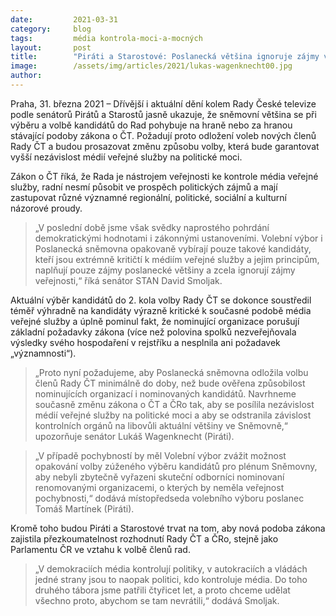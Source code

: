 ```yaml
---
date:         2021-03-31 
category:     blog
tags:         média kontrola-moci-a-mocných
layout:       post
title:        "Piráti a Starostové: Poslanecká většina ignoruje zájmy veřejnosti. Požadujeme odložení volby členů Rady ČT a garanci vyšší nezávislosti veřejnoprávních médií"
image:        /assets/img/articles/2021/lukas-wagenknecht00.jpg
author:       
---
```



Praha, 31. března 2021 – Dřívější i aktuální dění kolem Rady České televize podle senátorů Pirátů a Starostů jasně ukazuje, že sněmovní většina se při výběru a volbě kandidátů do Rad pohybuje na hraně nebo za hranou stávající podoby zákona o ČT. Požadují proto odložení voleb nových členů Rady ČT a budou prosazovat změnu způsobu volby, která bude garantovat vyšší nezávislost médií veřejné služby na politické moci.

Zákon o ČT říká, že Rada je nástrojem veřejnosti ke kontrole média veřejné služby, radní nesmí působit ve prospěch politických zájmů a mají zastupovat různé významné regionální, politické, sociální a kulturní názorové proudy.

> „V poslední době jsme však svědky naprostého pohrdání demokratickými hodnotami i zákonnými ustanoveními. Volební výbor i Poslanecká sněmovna opakovaně vybírají pouze takové kandidáty, kteří jsou extrémně kritičtí k médiím veřejné služby a jejim principům, naplňují pouze zájmy poslanecké většiny a zcela ignorují zájmy veřejnosti,“ říká senátor STAN David Smoljak.

Aktuální výběr kandidátů do 2. kola volby Rady ČT se dokonce soustředil téměř výhradně na kandidáty výrazně kritické k současné podobě média veřejné služby a úplně pominul fakt, že nominující organizace porušují základní požadavky zákona (více než polovina spolků nezveřejňovala výsledky svého hospodaření v rejstříku a nesplnila ani požadavek „významnosti“).

> „Proto nyní požadujeme, aby Poslanecká sněmovna odložila volbu členů Rady ČT minimálně do doby, než bude ověřena způsobilost nominujících organizací i nominovaných kandidátů. Navrhneme současně změnu zákona o ČT a ČRo tak, aby se posílila nezávislost médií veřejné služby na politické moci a aby se odstranila závislost kontrolních orgánů na libovůli aktuální většiny ve Sněmovně,“ upozorňuje senátor Lukáš Wagenknecht (Piráti).

> „V případě pochybností by měl Volební výbor zvážit možnost opakování volby zúženého výběru kandidátů pro plénum Sněmovny, aby nebyli zbytečně vyřazeni skuteční odborníci nominovaní renomovanými organizacemi, o kterých by neměla veřejnost pochybnosti,“ dodává místopředseda volebního výboru poslanec Tomáš Martínek (Piráti).

Kromě toho budou Piráti a Starostové trvat na tom, aby nová podoba zákona zajistila přezkoumatelnost rozhodnutí Rady ČT a ČRo, stejně jako Parlamentu ČR ve vztahu k volbě členů rad.

> „V demokraciích média kontrolují politiky, v autokraciích a vládách jedné strany jsou to naopak politici, kdo kontroluje média. Do toho druhého tábora jsme patřili čtyřicet let, a proto chceme udělat všechno proto, abychom se tam nevrátili,“ dodává Smoljak.

 

